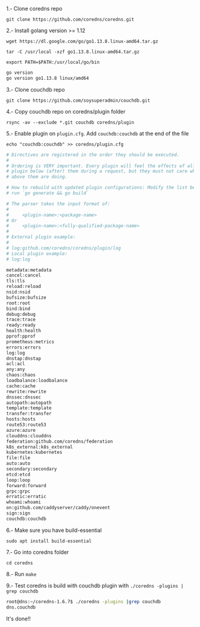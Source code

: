 1.- Clone coredns repo

`git clone https://github.com/coredns/coredns.git`

2.- Install golang version >= 1.12

`wget https://dl.google.com/go/go1.13.8.linux-amd64.tar.gz`

`tar -C /usr/local -xzf go1.13.8.linux-amd64.tar.gz`

`export PATH=$PATH:/usr/local/go/bin`

```bash
go version
go version go1.13.8 linux/amd64
```

3.- Clone couchdb repo

`git clone https://github.com/soysuperadmin/couchdb.git`

4.- Copy couchdb repo on coredns/plugin folder

`rsync -av --exclude *.git couchdb coredns/plugin`

5.- Enable plugin on `plugin.cfg`. Add `couchdb:couchdb` at the end of the file

`echo "couchdb:couchdb" >> coredns/plugin.cfg`

```bash
# Directives are registered in the order they should be executed.
#
# Ordering is VERY important. Every plugin will feel the effects of all other
# plugin below (after) them during a request, but they must not care what plugin
# above them are doing.

# How to rebuild with updated plugin configurations: Modify the list below and
# run `go generate && go build`

# The parser takes the input format of:
#
#     <plugin-name>:<package-name>
# Or
#     <plugin-name>:<fully-qualified-package-name>
#
# External plugin example:
#
# log:github.com/coredns/coredns/plugin/log
# Local plugin example:
# log:log

metadata:metadata
cancel:cancel
tls:tls
reload:reload
nsid:nsid
bufsize:bufsize
root:root
bind:bind
debug:debug
trace:trace
ready:ready
health:health
pprof:pprof
prometheus:metrics
errors:errors
log:log
dnstap:dnstap
acl:acl
any:any
chaos:chaos
loadbalance:loadbalance
cache:cache
rewrite:rewrite
dnssec:dnssec
autopath:autopath
template:template
transfer:transfer
hosts:hosts
route53:route53
azure:azure
clouddns:clouddns
federation:github.com/coredns/federation
k8s_external:k8s_external
kubernetes:kubernetes
file:file
auto:auto
secondary:secondary
etcd:etcd
loop:loop
forward:forward
grpc:grpc
erratic:erratic
whoami:whoami
on:github.com/caddyserver/caddy/onevent
sign:sign
couchdb:couchdb

```

6.- Make sure you have build-essential

`sudo apt install build-essential`

7.- Go into coredns folder

`cd coredns`

8.- Run `make`

9.- Test coredns is build with couchdb plugin with `./coredns -plugins | grep couchdb`

```bash
root@dns:~/coredns-1.6.7$ ./coredns -plugins |grep couchdb
dns.couchdb

```

It's done!!